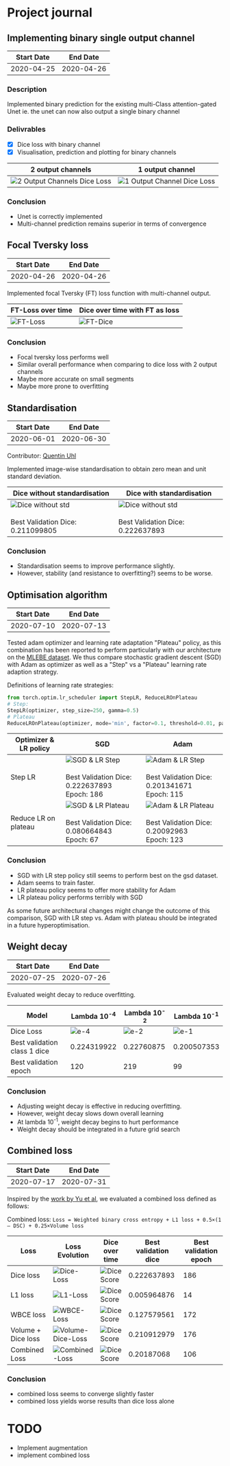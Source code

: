 # Project journal
## Implementing binary single output channel

|Start Date|End Date  |
|----------|----------|
|2020-04-25|2020-04-26|

### Description

Implemented binary prediction for the existing multi-Class attention-gated Unet
ie. the unet can now also output a single binary channel

### Delivrables

- [x] Dice loss with binary channel
- [x] Visualisation, prediction and plotting for binary channels

|2 output channels|1 output channel  |
|----------|----------|
|![2 Output Channels Dice Loss](./static/journal/dual_output_channel_loss.png "Dual output channel loss") | ![1 Output Channel Dice Loss](./static/journal/single_output_channel_loss.png "Single output channel loss")|

### Conclusion

- Unet is correctly implemented
- Multi-channel prediction remains superior in terms of convergence  

##  Focal Tversky loss

|Start Date|End Date  |
|----------|----------|
|2020-04-26|2020-04-26|

Implemented focal Tversky (FT) loss function with multi-channel output.  

|FT-Loss over time|Dice over time with FT as loss  |
|----------|----------|
|![FT-Loss](./static/journal/focal_tversky_loss_over_time.svg "FT-Loss over time") | ![FT-Dice](./static/journal/focal_tversky_dice_over_time.svg "Dice over time with FT as loss")|

### Conclusion

- Focal tversky loss performs well
- Similar overall performance when comparing to dice loss with 2 output channels
- Maybe more accurate on small segments
- Maybe more prone to overfitting

## Standardisation 

|Start Date|End Date  |
|----------|----------|
|2020-06-01|2020-06-30|

Contributor: [Quentin Uhl](https://github.com/QuentinUhl)

Implemented image-wise standardisation to obtain zero mean and unit standard deviation. 

|Dice without standardisation|Dice with standardisation  |
|----------|----------|
|![Dice without std](./static/journal/without_standardisation_dice_over_time.png "Dice without standardisation") <br/><br/> Best Validation Dice:  0.211099805| ![Dice without std](./static/journal/with_standardisation_dice_over_time.png "Dice without standardisation")  <br/><br/> Best Validation Dice:  0.222637893|

### Conclusion

- Standardisation seems to improve performance slightly.
- However, stability (and resistance to overfitting?) seems to be worse.

## Optimisation algorithm 

|Start Date|End Date  |
|----------|----------|
|2020-07-10|2020-07-13|

Tested adam optimizer and learning rate adaptation "Plateau" policy, as this combination has been reported to perform particularly with our architecture on the [MLEBE dataset](https://github.com/Jimmy2027/MLEBE). 
We thus compare stochastic gradient descent (SGD) with Adam as optimizer as well as a "Step" vs a "Plateau" learning rate adaption strategy. 

Definitions of learning rate strategies:
````python
from torch.optim.lr_scheduler import StepLR, ReduceLROnPlateau
# Step:
StepLR(optimizer, step_size=250, gamma=0.5)
# Plateau
ReduceLROnPlateau(optimizer, mode='min', factor=0.1, threshold=0.01, patience=5)
````

|Optimizer & LR policy | SGD | Adam  |
|----------|----------|----------|
| Step LR |![SGD & LR Step](./static/journal/sgd_lr_step_dice.png "SGD & LR Step")  <br/><br/> Best Validation Dice:  0.222637893 <br/> Epoch: 186 | ![Adam & LR Step](./static/journal/adam_lr_step_dice.png "Adam & LR Step")  <br/><br/> Best Validation Dice:  0.201341671 <br/> Epoch: 115|
| Reduce LR on plateau |![SGD & LR Plateau](./static/journal/sgd_lr_plateau_dice.png "SGD & LR Plateau")  <br/><br/> Best Validation Dice:  0.080664843 <br/> Epoch: 67| ![Adam & LR Plateau](./static/journal/adam_lr_plateau_dice.png "Adam & LR Plateau")  <br/><br/> Best Validation Dice:  0.20092963 <br/> Epoch: 123|

### Conclusion

- SGD with LR step policy still seems to perform best on the gsd dataset. 
- Adam seems to train faster. 
- LR plateau policy seems to offer more stability for Adam
- LR plateau policy performs terribly with SGD

As some future architectural changes might change the outcome of this comparison, SGD with LR step vs. Adam with plateau should be integrated in a future hyperoptimisation.

## Weight decay

|Start Date|End Date  |
|----------|----------|
|2020-07-25|2020-07-26|

Evaluated weight decay to reduce overfitting. 

|Model |Lambda 10<sup>-4</sup> | Lambda 10<sup>-2</sup>  | Lambda 10<sup>-1</sup>| 
|----------|----------|----------|----------|
| Dice Loss |![e-4](./static/journal/l2_evaluation/l2_e-4.png "Lambda e-4") | ![e-2](./static/journal/l2_evaluation/l2_e-2.png "Lambda e-2")| ![e-1](./static/journal/l2_evaluation/l2_e-1.png "Lambda e-1")|
| Best validation class 1 dice |0.224319922| 0.22760875| 0.200507353
| Best validation epoch | 120|219| 99

### Conclusion

- Adjusting weight decay is effective in reducing overfitting.
- However, weight decay slows down overall learning
- At lambda 10<sup>-1</sup>, weight decay begins to hurt performance
- Weight decay should be integrated in a future grid search


##  Combined loss

|Start Date|End Date  |
|----------|----------|
|2020-07-17|2020-07-31|

Inspired by the [work by Yu et al](https://jamanetwork.com/journals/jamanetworkopen/fullarticle/2762679), we evaluated a combined loss defined as follows:

Combined loss: `Loss = Weighted binary cross entropy + L1 loss + 0.5×(1 – DSC) + 0.25×Volume loss`

|Loss|Loss Evolution|Dice over time| Best validation dice | Best validation epoch |
|----------|----------|----------|----------|----------|
|Dice loss|![Dice-Loss](./static/journal/combined_loss_evaluation/loss_dice_loss.png "Dice-Loss over time") | ![Dice Score](./static/journal/combined_loss_evaluation/dice_dice_loss.png "Dice over time with Dice as loss")| 0.222637893 | 186 |
|L1 loss|![L1-Loss](./static/journal/combined_loss_evaluation/loss_l1.png "L1-Loss over time") | ![Dice Score](./static/journal/combined_loss_evaluation/dice_l1.png "Dice over time with L1 as loss")| 0.005964876 | 14 |
|WBCE loss|![WBCE-Loss](./static/journal/combined_loss_evaluation/loss_wbce.png "WBCE-Loss over time") | ![Dice Score](./static/journal/combined_loss_evaluation/dice_wbce.png "Dice over time with WBCE as loss")| 0.127579561 | 172 |
|Volume + Dice loss|![Volume-Dice-Loss](./static/journal/combined_loss_evaluation/loss_volume_and_dice.png "Volume Error + Dice-Loss over time") | ![Dice Score](./static/journal/combined_loss_evaluation/dice_volume_and_dice.png "Dice over time with Volume Error + Dice as loss")| 0.210912979 | 176 |
|Combined Loss|![Combined-Loss](./static/journal/combined_loss_evaluation/loss_combined_loss.png "Combined Loss over time") | ![Dice Score](./static/journal/combined_loss_evaluation/dice_combined_loss.png "Dice over time with combined loss")| 0.20187068 | 106 |

### Conclusion

- combined loss seems to converge slightly faster
- combined loss yields worse results than dice loss alone

# TODO

- Implement augmentation
- implement combined loss
